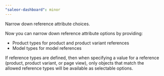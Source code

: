 ```yaml
---
"saleor-dashboard": minor
---
```


Narrow down reference attribute choices.

Now you can narrow down reference attribute options by providing:

- Product types for product and product variant references
- Model types for model references

If reference types are defined, then when specifying a value for a reference (product, product variant, or page view), only objects that match the allowed reference types will be available as selectable options.